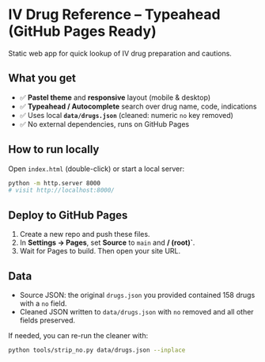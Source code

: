 # IV Drug Reference – Typeahead (GitHub Pages Ready)

Static web app for quick lookup of IV drug preparation and cautions.

## What you get

- ✅ **Pastel theme** and **responsive** layout (mobile & desktop)
- ✅ **Typeahead / Autocomplete** search over drug name, code, indications
- ✅ Uses local **`data/drugs.json`** (cleaned: numeric `no` key removed)
- ✅ No external dependencies, runs on GitHub Pages

## How to run locally

Open `index.html` (double-click) or start a local server:

```bash
python -m http.server 8000
# visit http://localhost:8000/
```

## Deploy to GitHub Pages

1. Create a new repo and push these files.
2. In **Settings → Pages**, set **Source** to `main` and **/ (root)`**.
3. Wait for Pages to build. Then open your site URL.

## Data

- Source JSON: the original `drugs.json` you provided contained 158 drugs with a `no` field.
- Cleaned JSON written to `data/drugs.json` with `no` removed and all other fields preserved.

If needed, you can re-run the cleaner with:

```bash
python tools/strip_no.py data/drugs.json --inplace
```
